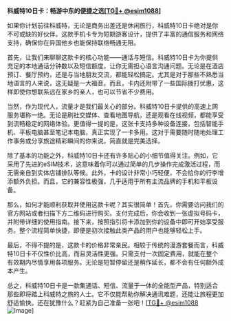 **科威特10日卡：畅游中东的便捷之选[[TG💪+ @esim1088](https://t.me/s/esim1088)]**

如果你计划前往科威特，无论是商务出差还是休闲旅行，科威特10日卡绝对是你不可或缺的好伙伴。这款手机卡专为短期游客设计，提供了丰富的通信服务和网络支持，确保你在异国他乡也能保持联络畅通无阻。

首先，让我们来聊聊这款卡的核心功能——通话与短信。科威特10日卡为你提供充足的本地通话分钟数以及短信额度，让你无需担心语言沟通问题。无论是在酒店预订、餐厅预约，还是与当地朋友交流，都能轻松搞定。尤其是对于那些不熟悉当地语言的人来说，这无疑是一大福音。而且，卡内还附带了一些国际拨打优惠，这样即使你想联系远在家乡的亲人，也可以节省不少费用。

当然，作为现代人，流量才是我们最关心的部分。科威特10日卡提供的高速上网服务堪称一绝。无论是刷社交媒体、查看地图导航，还是观看在线视频，都能享受到流畅稳定的网络体验。更值得一提的是，这张卡支持多种设备连接，包括智能手机、平板电脑甚至笔记本电脑，真正实现了一卡多用。这对于需要随时随地处理工作事务或分享旅途精彩瞬间的你来说，简直就是完美选择。

除了基本的功能之外，科威特10日卡还有许多贴心的小细节值得关注。例如，它采用了先进的eSIM技术，这意味着你可以通过简单的几步操作完成激活过程，而无需亲自到实体店铺排队等候。此外，卡的设计非常小巧轻便，不会给你的行李增添额外负担。而且，它的兼容性极强，几乎适用于所有主流品牌的手机和平板设备。

那么，如何才能顺利获取并使用这款卡呢？其实很简单！首先，你需要访问我们的官方网站或者扫描下方二维码进行购买。支付完成后，你会收到一张虚拟号码卡，并附带详细的使用指南。接下来，按照指引将卡添加到你的设备中即可开始享受服务。整个流程简单快捷，即便是初次接触此类产品的用户也能够轻松上手。

最后，不得不提的是，这款卡的价格非常亲民。相较于传统的漫游套餐而言，科威特10日卡不仅性价比高，而且灵活性更强。只需支付一次固定费用，就能在整个有效期内尽情享用各项服务。无论是短暂停留还是稍作延长，都不会有任何额外成本产生。

总之，科威特10日卡是一款集通话、短信、流量于一体的全能型产品，特别适合那些即将踏上科威特之旅的人士。它不仅能帮助你解决通讯难题，还能让旅程更加舒适愉快。还在犹豫什么？赶紧为自己准备一张吧！[[TG💪+ @esim1088](https://t.me/s/esim1088) ![Image](https://i.postimg.cc/4NQfJmqS/Snipaste-2025-05-13-00-14-12.png)]